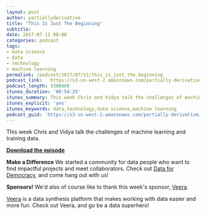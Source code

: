 ```yaml
---
layout: post
author: partiallyderivative
title: "This Is Just The Beginning"
subtitle:
date: 2017-07-11 00:00
categories: podcast
tags:
- data science
- data
- technology
- machine learning
permalink: /podcast/2017/07/11/this_is_just_the_beginning
podcast_link: 	https://s3-us-west-2.amazonaws.com/partially-derivative/partially_derivative_this_is_just_the_beginning.mp3
podcast_length: 3300000
itunes_duration: '00:54:25'
itunes_summary: This week Chris and Vidya talk the challenges of machine learning and training data.
itunes_explicit: 'yes'
itunes_keywords: data,technology,data science,machine learning
podcast_guid: 'https://s3-us-west-2.amazonaws.com/partially-derivative/partially_derivative_this_is_just_the_beginning.mp3'
---
```


This week Chris and Vidya talk the challenges of machine learning and training data.

[**Download the episode**](	https://s3-us-west-2.amazonaws.com/partially-derivative/partially_derivative_this_is_just_the_beginning.mp3)

**Make a Difference**
We started a community for data people who want to find impactful projects and meet collaborators. Check out [Data for Democracy](https://medium.com/data-for-democracy), and come hang out with us!

**Sponsors!** We'd also of course like to thank this week's sponsor, [Veera](http://getveera.com/).

[Veera](http://getveera.com/) is a data synthesis platform that makes working with data easier and more fun. Check out Veera, and go be a data superhero!
